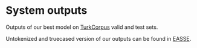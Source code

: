 # System outputs
Outputs of our best model on [TurkCorpus](https://github.com/cocoxu/simplification/tree/master/data/turkcorpus) valid and test sets.

Untokenized and truecased version of our outputs can be found in [EASSE](https://github.com/feralvam/easse/blob/master/easse/resources/data/system_outputs/turkcorpus/test/ACCESS).
